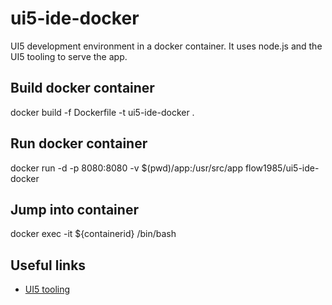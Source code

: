 # ui5-ide-docker
UI5 development environment in a docker container.
It uses node.js and the UI5 tooling to serve the app.

## Build docker container
docker build -f Dockerfile -t ui5-ide-docker .

## Run docker container
docker run -d -p 8080:8080 -v $(pwd)/app:/usr/src/app flow1985/ui5-ide-docker

## Jump into container
docker exec -it ${containerid} /bin/bash

## Useful links
* [UI5 tooling](https://github.com/SAP/ui5-tooling)
